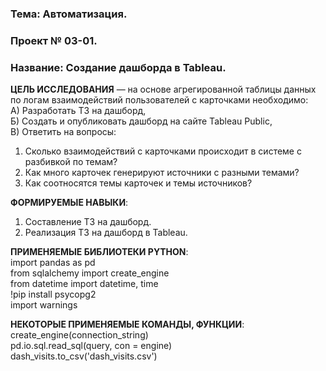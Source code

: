 ### Тема: Автоматизация.<br>
### Проект № 03-01.<br>
### Название: Создание дашборда в Tableau.<br>

**ЦЕЛЬ ИССЛЕДОВАНИЯ** — на основе агрегированной таблицы данных по логам взаимодействий пользователей с карточками необходимо:<br>
А) Разработать ТЗ на дашборд,<br>
Б) Создать и опубликовать дашборд на сайте Tableau Public,<br>
В) Ответить на вопросы:<br>
1) Сколько взаимодействий с карточками происходит в системе с разбивкой по темам?<br>
2) Как много карточек генерируют источники с разными темами?<br>
3) Как соотносятся темы карточек и темы источников?<br>

**ФОРМИРУЕМЫЕ НАВЫКИ**:<br>
1) Составление ТЗ на дашборд.<br>
2) Реализация ТЗ на дашборд в Tableau.<br>

**ПРИМЕНЯЕМЫЕ БИБЛИОТЕКИ PYTHON**:<br>
import pandas as pd<br>
from sqlalchemy import create_engine<br>
from datetime import datetime, time<br>
!pip install psycopg2<br>
import warnings<br>

**НЕКОТОРЫЕ ПРИМЕНЯЕМЫЕ КОМАНДЫ, ФУНКЦИИ**:<br>
create_engine(connection_string)<br> 
pd.io.sql.read_sql(query, con = engine)<br>
dash_visits.to_csv('dash_visits.csv')<br>